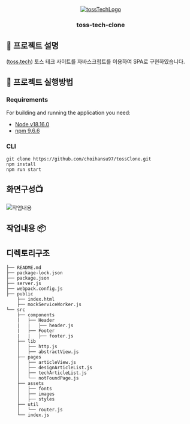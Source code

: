 <p align="center">
  <a href="" rel="noopener">
    <img src="https://i.ibb.co/ncnqyQB/68747470733a2f2f692e696d6775722e636f6d2f63647a727772742e706e67.png" alt="tossTechLogo" border="0"></a>
  </a>
</p>

<h3 align="center">toss-tech-clone</h3>

## 🧐 프로젝트 설명 <a name = "about"></a>
([toss.tech](https://toss.tech/)) 토스 테크 사이트를 자바스크립트를 이용하여 SPA로 구현하였습니다.

## 🏁 프로젝트 실행방법 <a name = "getting_started"></a>
### Requirements
For building and running the application you need:
- [Node v18.16.0](https://nodejs.org/ca/blog/release/v18.16.0)
- [npm 9.6.6](https://www.npmjs.com/package/npm)

### CLI

```
git clone https://github.com/choihansu97/tossClone.git
npm install
npm run start
```


## 화면구성📺
![작업내용](https://github.com/choihansu97/tossClone/assets/60763027/57596e52-c90e-4b9a-88ea-d2bf335cf9bf)

## 작업내용 📦

## 디렉토리구조
```
├── README.md
├── package-lock.json
├── package.json
├── server.js
├── webpack.config.js
├── public
    ├── index.html
    ├── mockServiceWorker.js
└── src
    ├── components
    |   ├── Header
    |   |   ├── header.js
    |   ├── Footer
    |   |   ├── footer.js
    ├── lib
    │   ├── http.js
    │   ├── abstractView.js
    ├── pages
    │   ├── articleView.js
    │   ├── designArticleList.js
    │   ├── techArticleList.js
    │   └── notFoundPage.js
    ├── assets
    │   ├── fonts
    │   ├── images
    │   ├── styles
    ├── util
    │   └── router.js
    └── index.js
```
